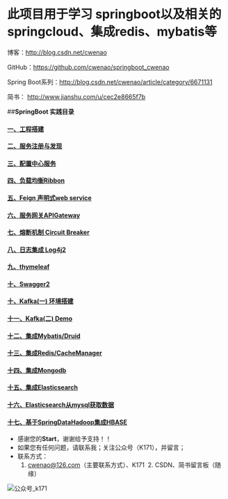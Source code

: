 
# 此项目用于学习 springboot以及相关的springcloud、集成redis、mybatis等

博客：http://blog.csdn.net/cwenao

GitHub：https://github.com/cwenao/springboot_cwenao

Spring Boot系列：http://blog.csdn.net/cwenao/article/category/6671131

简书： http://www.jianshu.com/u/cec2e8665f7b

##**SpringBoot 实践目录**

#### [一、工程搭建](http://blog.csdn.net/cwenao/article/details/54293391)
#### [二、服务注册与发现](http://blog.csdn.net/cwenao/article/details/54425265)
#### [三、配置中心服务](http://blog.csdn.net/cwenao/article/details/54426987)
#### [四、负载均衡Ribbon](http://blog.csdn.net/cwenao/article/details/54565971)
#### [五、Feign 声明式web service](http://blog.csdn.net/cwenao/article/details/54571816)
#### [六、服务网关APIGateway](http://blog.csdn.net/cwenao/article/details/54572648)
#### [七、熔断机制 Circuit Breaker](http://blog.csdn.net/cwenao/article/details/54580349)
#### [八、日志集成 Log4j2](http://blog.csdn.net/cwenao/article/details/54600097)
#### [九、thymeleaf](http://blog.csdn.net/cwenao/article/details/54600127)
#### [十、Swagger2](http://blog.csdn.net/cwenao/article/details/54613266)
#### [十、Kafka(一) 环境搭建](http://blog.csdn.net/cwenao/article/details/54613842)
#### [十一、Kafka(二) Demo](http://blog.csdn.net/cwenao/article/details/54668590)
#### [十二、集成Mybatis/Druid](http://blog.csdn.net/cwenao/article/details/54772939)
#### [十三、集成Redis/CacheManager](http://blog.csdn.net/cwenao/article/details/54773508)
#### [十四、集成Mongodb](http://blog.csdn.net/cwenao/article/details/54783050)
#### [十五、集成Elasticsearch](http://blog.csdn.net/cwenao/article/details/54943505)
#### [十六、Elasticsearch从mysql获取数据](http://blog.csdn.net/cwenao/article/details/54944937)
#### [十七、基于SpringDataHadoop集成HBASE](http://blog.csdn.net/cwenao/article/details/57980188)


- 感谢您的**Start**，谢谢给予支持！！
- 如果您有任何问题，请联系我；关注公众号（K171），并留言；
- 联系方式：
  1. cwenao@126.com（主要联系方式）、K171 
  2. CSDN、简书留言板（随缘）

![公众号_k171](http://orqbvwuj9.bkt.clouddn.com/k171_q.jpg)
